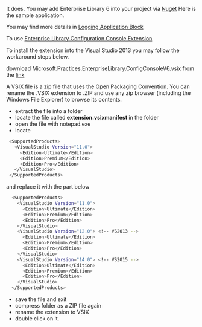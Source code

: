 It does. You may add Enterprise Library 6 into your project via [Nuget](https://www.nuget.org/packages/EnterpriseLibrary.Logging/) 
Here is the sample application.

You may find more details in [Logging Application Block](http://msdn.microsoft.com/en-us/library/dn440731(v=pandp.60).aspx)

To use [Enterprise Library Configuration Console Extension](http://www.microsoft.com/en-us/download/confirmation.aspx?id=38789)

To install the extension into the Visual Studio 2013 you may follow the workaround steps below.

download Microsoft.Practices.EnterpriseLibrary.ConfigConsoleV6.vsix from the [link](http://download.microsoft.com/download/B/B/4/BB4234FA-F238-4BDE-8A63-FFB6B2D81761/Microsoft.Practices.EnterpriseLibrary.ConfigConsoleV6.vsix)

A VSIX file is a zip file that uses the Open Packaging Convention. You can rename the .VSIX extension to .ZIP and use any zip browser (including the Windows File Explorer) to browse its contents.
      
* extract the file into a folder
* locate the file called **extension.vsixmanifest** in the folder
* open the file with notepad.exe
* locate
      
 ```sh     
  <SupportedProducts>
    <VisualStudio Version="11.0">
      <Edition>Ultimate</Edition>
      <Edition>Premium</Edition>
      <Edition>Pro</Edition>
    </VisualStudio>
  </SupportedProducts>
```
and replace it with the part below

```sh
  <SupportedProducts>
    <VisualStudio Version="11.0">
      <Edition>Ultimate</Edition>
      <Edition>Premium</Edition>
      <Edition>Pro</Edition>
    </VisualStudio>
    <VisualStudio Version="12.0"> <!-- VS2013 -->
      <Edition>Ultimate</Edition>
      <Edition>Premium</Edition>
      <Edition>Pro</Edition>
    </VisualStudio>
    <VisualStudio Version="14.0"> <!-- VS2015 -->
      <Edition>Ultimate</Edition>
      <Edition>Premium</Edition>
      <Edition>Pro</Edition>
    </VisualStudio>
  </SupportedProducts>
```
* save the file and exit
* compress folder as a ZIP file again
* rename the extension to VSIX
* double click on it.
